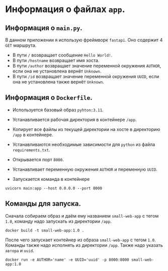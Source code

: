 # Информация о файлах `app`.

## Информация о `main.py`.

В данном приложении я использую фреймворк `fastapi`. Оно содержит 4 `GET` маршрута.

- В пути `/` возвращает сообщение `Hello World!`.
- В пути `/hostname` возвращает имя хоста.
- В пути `/author` возвращает значение переменной окружения `AUTHOR`, если она не установлена вернёт `Unknown`.
- В пути `/id` возвращает значение переменной окружения `UUID`, если она не установлена также вернёт `Unknown`.

## Информация о `Dockerfile`.

- Используется базовый образ `pyhton:3.11`.
- Устанавливается рабочая директория в контейнере `/app`.
- Копирует все файлы из текущей директории на хосте в директорию `/app` в контейнере.
- Устанавливаются необходимые зависимости для `python` из файла `requirements.txt`.

- Открывается порт `8000`.
- Устанавливает переменную окружения `AUTHOR` и переменную `UUID`.
- Запускается команда в контейнере 
```
uvicorn main:app --host 0.0.0.0 --port 8000
```

## Команды для запуска.
Сначала собираем образ и даём ему названием `small-web-app` с тегом `1.0`, команду надо запускать из директории `/app`.
```
docker build -t small-web-app:1.0 .
```
После чего запускает контейнер из образа `small-web-app` с тегом `1.0`. Команды также надо исполнять из директории `/app`.
Также надо указать `автора` и `uuid`.
```
docker run -e AUTHOR='name' -e UUID='uuid' -p 8000:8000 small-web-app:1.0
```
